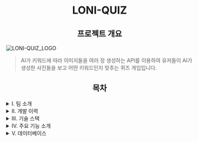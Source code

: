 <!-- 마크다운 작성 시 html 코드와 혼합해서 작성해도 되지만 마크다운 코드와 html코드가 붙지 않게 할 것. -->
<h1 align="center">LONI-QUIZ</h1>

<h2 align="center">프로젝트 개요</h2>

<img alt="LONI-QUIZ_LOGO" src="https://github.com/sarimiro56/Markdown_Test/assets/128454837/08a7d58e-f8ba-436b-9db9-541f9fef4396" />


>AI가 키워드에 따라 이미지들을 여러 장 생성하는 API를 이용하여 유저들이 AI가 생성한 사진들을 보고 어떤 키워드인지 맞추는 퀴즈 게임입니다.

<!-- 간략한 개요와 함께 강조되는 이미지를 넣으시오. ex) 로고, 메인화면, 동영상(시연)  // 또는 게임 플레이 방법을 간단히 소개하는 것도 좋습니다.  -->

<h2 align="center">목차</h2>

<details>
  <summary>I. 팀 소개</summary>
  <!-- 할 일은 자신이 한 것을 <td>할 일</td> 내부에 <li></li>를 만들어 입력할 것. -->
  <h3 align="center" id = "I_team">[야자수] Team</h3>
  <img alt="palm tree" src="https://github.com/sarimiro56/Markdown_Test/assets/128454837/463b4910-fa09-4f02-90e7-43554b236058" />  
  <p align="center">※ 프로필 이미지를 누르면 해당 GitHub로 이동합니다! </p>
  <Table align="center">
    <tr>
      <td>Github</td>
      <td>이름</td>
      <td>담당</td>
    </tr>
    <tr>
      <td>
        <a href="https://github.com/bumjun2" target="_blank">
          <img src="https://github.com/bumjun2.png?size=50" alt="bumjun2's GitHub" />
        </a>
      </td>
      <td>정범준</td>
      <td>BackEnd & FrontEnd</td>
    </tr>
    <tr>
      <td>
        <a href="https://github.com/smg0218" target="_blank">
          <img src="https://avatars.githubusercontent.com/u/97341527?v=4" width="50" height="50" alt="Ajeabal's GitHub" />
        </a>
      </td>
      <td>이승한</td>
      <td>Backend</td>
    </tr>
    <tr>
      <td>
        <a href="https://github.com/oyg9731" target="_blank">
          <img src="https://github.com/oyg9731.png?size=50" alt="oyg9731's GitHub" />
        </a>
      </td>
      <td>오영석</td>
      <td>Project Manager & FrontEnd</td>
    </tr>
    <tr>
      <td>
        <a href="https://github.com/YoungHeeSo" target="_blank">
          <img src="https://github.com/YoungHeeSo.png?size=50" alt="YoungHeeSo's GitHub" />
        </a>
      </td>
      <td>박소영</td>
      <td>FrontEnd & BackEnd</td>
    </tr>
    <tr>
      <td>
        <a href="https://github.com/sarimiro56" target="_blank">
          <img src="https://github.com/sarimiro56.png?size=50" alt="sarimiro56's GitHub" />
        </a>
      </td>
      <td>태은선</td>
      <td>FrontEnd</td>
    </tr>
  </Table>
</details>

<details>
  <summary>II. 개발 이력</summary>
  <h3 align="center">개발 이력</h3>
  <p align="center">
    개발기간: 2024년 01월 15일 ~ 2024년 02월 19일
  </p>
  <!-- 이 곳에 개발 일정 달력을 넣어주세요. -->
</details>

<details>
  <summary>III. 기술 스택</summary>
  <h3 align="center">기술 스택</h3>

  <h4 align="center"> Frontend </h4>
  <p align="center">
    <img alt="Javascript" src="https://img.shields.io/badge/javascript-%23323330.svg?style=for-the-badge&logo=javascript&logoColor=%23F7DF1E" />
    <img alt="React" src="https://img.shields.io/badge/react-%2320232a.svg?style=for-the-badge&logo=react&logoColor=%2361DAFB" />
    <img alt="HTML5" src="https://img.shields.io/badge/html5-%23E34F26.svg?style=for-the-badge&logo=html5&logoColor=white" /> 
    <img alt="CSS3" src="https://img.shields.io/badge/css3-%231572B6.svg?style=for-the-badge&logo=css3&logoColor=white" /> 
    <img alt="Bootstrap" src="https://img.shields.io/badge/bootstrap-%238511FA.svg?style=for-the-badge&logo=bootstrap&logoColor=white" />
  </p>

  <h4 align="center"> Backend </h4>
  <p align="center">
    <img alt="NodeJS" src="https://img.shields.io/badge/node.js-6DA55F?style=for-the-badge&logo=node.js&logoColor=white" />
    <img alt="Java" src="https://img.shields.io/badge/java-%23ED8B00.svg?style=for-the-badge&logo=openjdk&logoColor=white" />
    <img alt="JSON" src="https://img.shields.io/badge/JSON-000000?style=flat-square&logo=json&logoColor=white"/>
    <img alt="Spring" src="https://img.shields.io/badge/spring-%236DB33F.svg?style=for-the-badge&logo=spring&logoColor=white"/>

  </p>

  <h4 align="center"> DB </h4>
  <p align="center">
    <img alt="MariaDb" src="https://img.shields.io/badge/MariaDB-003545?style=for-the-badge&logo=mariadb&logoColor=white" />
    <img alt="AWS" src="https://img.shields.io/badge/AWS-%23FF9900.svg?style=for-the-badge&logo=amazon-aws&logoColor=white" />
  </p>

  <h4 align="center"> Tools </h4>
  <p align="center">
    <img alt="GIT" src="https://img.shields.io/badge/git-%23F05033.svg?style=for-the-badge&logo=git&logoColor=white" />
    <img alt="GitHub" src="https://img.shields.io/badge/github-%23121011.svg?style=for-the-badge&logo=github&logoColor=white" />
    <img alt="Postman" src="https://img.shields.io/badge/Postman-FF6C37?style=for-the-badge&logo=postman&logoColor=white" />
    <img alt="IntelliJ IDEA" src="https://img.shields.io/badge/IntelliJIDEA-000000.svg?style=for-the-badge&logo=intellij-idea&logoColor=white" />
  </p>

  <h4 align="center"> Another Tools</h4>
  <p align="center">
    <img alt="Canva" src="https://img.shields.io/badge/Canva-%2300C4CC.svg?style=for-the-badge&logo=Canva&logoColor=white" />
    <img alt="Figma" src="https://img.shields.io/badge/figma-%23F24E1E.svg?style=for-the-badge&logo=figma&logoColor=white" />
  </p>
</details>

<details>
  <summary>IV. 주요 기능 소개</summary>
  <h3 align="center">주요 기능 소개</h3>
  <!-- 설명할 때 요약할 부분은 > 를 이용하여 내용을 강조할 것. -->

i. /login (로그인)

![image](https://github.com/sarimiro56/Markdown_Test/assets/128454837/cc015258-82d1-4174-b207-9644f84b1999)

> 사이트 전용 계정, 카카오 로그인을 할 수 있습니다.

  <!-- 사진 첨부 -->

ii. /join (회원가입)

![image](https://github.com/sarimiro56/Markdown_Test/assets/128454837/e98fdda4-6eda-42fa-bb24-a5a839f493b8)

> 회원가입이 가능합니다.
- 닉네임은 오로지 한글로만 가능하며, 2 ~ 25 의 글자 수 이내로 작성해야 합니다.
- 아이디는 영문 + 숫자 형태로 5 ~ 25 의 글자 수 이내로 작성해야 합니다.
- 비밀번호는 영문 + 숫자 + 특수문자 형태로 8 ~ 25 의 글자 수 이내로 작성해야 합니다.
- 자신의 이미지 파일을 프로필로 지정할 수 있습니다.

iii./ (메인)

![image](https://github.com/sarimiro56/Markdown_Test/assets/128454837/bb830468-01d6-49f8-a77a-d78ad38f7888)


> 게임 소개 화면

  <!-- 사진 첨부 -->
iv. /lobby (게임 로비)

![image](https://github.com/sarimiro56/Markdown_Test/assets/128454837/fa4de063-b10b-4e34-b31b-c2f341da4263)


> 게임 로비에서는 이러한 것들을 할 수 있습니다.
- 게임 방을 만들거나 입장 할 수 있으며, 방 이름을 검색하여 찾아낼 수도 있습니다.
- 친구창에서는 유저를 팔로우 할 수 있습니다.
- 다른 유저와 실시간 채팅이 가능합니다.
- 유저들의 총 점수에 따라 랭킹이 집계됩니다.
- 자신의 프로필 사진이나 다른 사람의 닉네임을 클릭하면 해당 계정 정보 페이지로 이동합니다.

  <!-- 사진 첨부 -->

v. /mypage/${userID} (계정 정보 페이지)

  ![image](https://github.com/sarimiro56/Markdown_Test/assets/128454837/31f9b3e5-724d-4541-a75a-a73bf1c7c18c)

> 개인정보를 출력하는 페이지입니다.
- 로비로 돌아가거나, 로그아웃을 진행 할 수 있습니다.
- 자신의 현재 정보를 확인할 수 있습니다. (팔로우 수 / 총 점수)

vi. /gamepage (게임방)

> 게임이 진행되는 장소입니다.

  <!-- 사진 첨부 -->
</details>

<details>
  <summary>V. 데이터베이스</summary>
  <h3 align="center">데이터베이스</h3>
  <!-- DB 테이블 사진 필요. -->

![image](https://github.com/sarimiro56/Markdown_Test/assets/128454837/725722f5-1499-41fb-a0bb-92ded3664538)

</details>